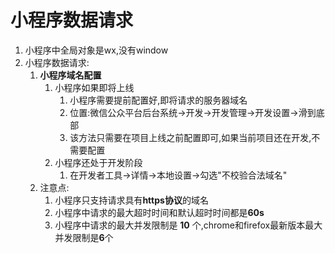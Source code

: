 # 小程序数据请求

1. 小程序中全局对象是wx,没有window
2. 小程序数据请求:
   1. **小程序域名配置**
      1. 小程序如果即将上线
         1. 小程序需要提前配置好,即将请求的服务器域名
         2. 位置:微信公众平台后台系统->开发->开发管理->开发设置->滑到底部
         3. 该方法只需要在项目上线之前配置即可,如果当前项目还在开发,不需要配置
      2. 小程序还处于开发阶段
         1. 在开发者工具->详情->本地设置->勾选"不校验合法域名"
   2. 注意点:
      1. 小程序只支持请求具有**https协议**的域名
      2. 小程序中请求的最大超时时间和默认超时时间都是**60s**
      3. 小程序中请求的最大并发限制是 **10** 个,chrome和firefox最新版本最大并发限制是**6**个

